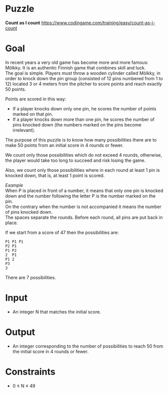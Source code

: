 # Puzzle
**Count as I count** https://www.codingame.com/training/easy/count-as-i-count

# Goal
In recent years a very old game has become more and more famous: Mölkky. It is an authentic Finnish game that combines skill and luck.  
The goal is simple. Players must throw a wooden cylinder called Mölkky, in order to knock down the pin group (consisted of 12 pins numbered from 1 to 12) located 3 or 4 meters from the pitcher to score points and reach exactly 50 points.

Points are scored in this way:  
- If a player knocks down only one pin, he scores the number of points marked on that pin.
- If a player knocks down more than one pin, he scores the number of pins knocked down (the numbers marked on the pins become irrelevant).

The purpose of this puzzle is to know how many possibilities there are to make 50 points from an initial score in 4 rounds or fewer.

We count only those possibilities which do not exceed 4 rounds, otherwise, the player would take too long to succeed and risk losing the game.

Also, we count only those possibilities where in each round at least 1 pin is knocked down, that is, at least 1 point is scored.

*Example*  
When P is placed in front of a number, it means that only one pin is knocked down and the number following the letter P is the number marked on the pin.   
On the contrary when the number is not accompanied it means the number of pins knocked down.   
The spaces separate the rounds. Before each round, all pins are put back in place.  

If we start from a score of 47 then the possibilities are:
```
P1 P1 P1 
P2 P1
P1 P2
2  P1
P1 2
P3
3
```

There are 7 possibilities.

# Input
* An integer N that matches the initial score.

# Output
* An integer corresponding to the number of possibilities to reach 50 from the initial score in 4 rounds or fewer.

# Constraints
* 0 ≤ N ≤ 49
